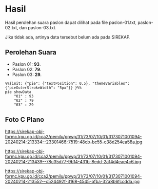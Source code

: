 # Hasil

Hasil perolehan suara paslon dapat dilihat pada file paslon-01.txt, paslon-02.txt, dan paslon-03.txt.

Jika tidak ada, artinya data tersebut belum ada pada SIREKAP.

## Perolehan Suara

 * Paslon 01: **93**.
 * Paslon 02: **79**.
 * Paslon 03: **29**.

```mermaid
%%{init: {"pie": {"textPosition": 0.5}, "themeVariables": {"pieOuterStrokeWidth": "5px"}} }%%
pie showData
    "01" : 93
    "02" : 79
    "03" : 29
```
## Foto C Plano

https://sirekap-obj-formc.kpu.go.id/cca2/pemilu/ppwp/31/73/07/10/01/3173071001094-20240214-213334--23301466-7519-48cb-bc55-c38d254ea58a.jpg

https://sirekap-obj-formc.kpu.go.id/cca2/pemilu/ppwp/31/73/07/10/01/3173071001094-20240214-213439--78c35d77-9b14-431b-8edd-2a14d4eae4c6.jpg

https://sirekap-obj-formc.kpu.go.id/cca2/pemilu/ppwp/31/73/07/10/01/3173071001094-20240214-213552--c524492f-3168-4545-afba-32a8b6fccdda.jpg
